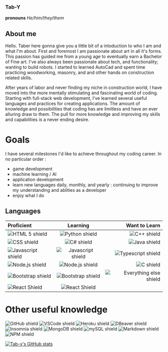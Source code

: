 ### Tab-Y
**pronouns** *He/him/they/them*


## About me

Hello. Taber here gonna give you a little bit of a intoduction to who I am and what I'm about. First and foremost I am passionate about art in all it's forms.
This passion has guided me from a young age to eventually earn a Bachelor of Fine art. I've also always been passionate about tech, and functionality; wanting 
to build robots. I started to learned AutoCad and spent time practicing woodworking, masonry, and and other hands on construction related skills. 

After years of labor and never finding my niche in construction world, I have moved into the more mentally stimulating and fascinating world of coding. Starting with
full-stack web development, I've learned several useful languages and practices for creating applications. The amount of knowledge and possibilities that coding has
are limitless and have an ever alluring draw to them. The pull for more knowledge and improving my skills and capabilities is a never ending desire. 


# Goals

I have several milestones I'd like to achieve throughout my coding career. In no particular order :
- game development
- machine learning / AI
- application development
- learn new languages daily, monthly, and yearly : continuing to improve my understanding and ablities as a developer
- enjoy what I do


## Languages

| Proficient  | Learning  | Want to Learn   |
| :---        |   :---:   |         ---:    |
| ![HTML 5 shield](https://img.shields.io/badge/HTML5-Red) | ![Python shield](https://img.shields.io/badge/Python-blue) | ![C++ shield](https://img.shields.io/badge/C++-yellow) |
| ![CSS shield](https://img.shields.io/badge/CSS-yellow) | ![C# shield](https://img.shields.io/badge/C%23-orange) | ![Java shield](https://img.shields.io/badge/Java-green) |
| ![Javascript shield](https://img.shields.io/badge/Javascript-yellowgreen) | ![Javascript shield](https://img.shields.io/badge/Javascript-yellowgreen) | ![Typescript shield](https://img.shields.io/badge/Typescript-blue) |
| ![Node.js shield](https://img.shields.io/badge/Node.js-brightgreen) | ![Node.js shield](https://img.shields.io/badge/Node.js-brightgreen) | ![C shield](https://img.shields.io/badge/C-yellow) |
| ![Bootstrap shield](https://img.shields.io/badge/Bootstrap-grey) | ![Bootstrap shield](https://img.shields.io/badge/Bootstrap-grey) | ![Everything else shield](https://img.shields.io/badge/Everything_else-red) |
| ![React Shield](https://img.shields.io/badge/React-blue) | ![React Shield](https://img.shields.io/badge/React-blue) | |


# Other useful knowledge

![GitHub shield](https://img.shields.io/badge/GitHub-black) ![VSCode shield](https://img.shields.io/badge/VSCode-blue) ![Heroku shield](https://img.shields.io/badge/Heroku-red)
![DBeaver shield](https://img.shields.io/badge/DBeaver-yellow) ![Insomnia shield](https://img.shields.io/badge/Insomnia-purple) ![MongoDB shield](https://img.shields.io/badge/MongoDB-green)
![mySQL shield](https://img.shields.io/badge/mySQL-orange) ![Markdown shield](https://img.shields.io/badge/Markdown-grey) ![NPM shield](https://img.shields.io/badge/NPM-brown)

[![Tab-y's GitHub stats](https://github-readme-stats.vercel.app/api?username=tab-y)](https://github.com/tab-y/github-readme-stats)



<!--
**Tab-Y/Tab-Y** is a ✨ _special_ ✨ repository because its `README.md` (this file) appears on your GitHub profile.
-->
